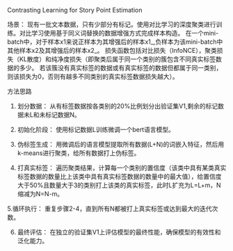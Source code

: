 Contrasting Learning for Story Point Estimation

场景：
现有一批文本数据，只有少部分有标记。使用对比学习的深度聚类进行训练。对比学习使用基于同义词替换的数据增强方式完成样本构造。
在一个mini-batch中，对于样本x1来说正样本为其增强后的样本x1_,负样本为该mini-batch中其他样本x2及其增强后的样本x2_。
损失函数包括对比损失（InfoNCE），聚类损失（KL散度）和纯净度损失（即聚类后属于同一个类别的簇包含不同真实标签数据的多少。
若该簇没有真实标签的数据或有真实标签的数据但都属于同一类别，则该损失为0，否则有越多不同类别的真实标签数据损失越大）。

方法思路
1. 划分数据：
从有标签数据按各类别的20%比例划分出验证集V1,剩余的标记数据未L和未标记数据N。

2. 初始化阶段：
使用标记数据L训练微调一个bert语言模型。

3. 伪标签生成：
用微调后的语言模型提取所有数据(L+N)的词嵌入特征，然后用k-means进行聚类，给所有数据打上伪标签。

4. 打真实标签：
遍历聚类结果，计算每一个类别的置信度（该类中具有某类真实标签数据的数量比上该类中具有真实标签数据的数量中的最大值），给置信度大于50%且数量大于3的类别打上该类的真实标签，此时L扩充为L=L+m，N缩减为N=N-m。

5.循环执行：
重复步骤2-4，直到所有N都被打上真实标签或达到最大的迭代次数。

6. 最终评估：
在独立的验证集V1上评估模型的最终性能，确保模型的有效性和泛化能力。
